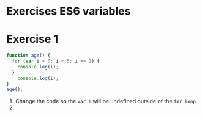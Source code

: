 <!---Tags=["es6", "variables"]--->

# Exercises ES6 variables

# Exercise 1 
```javascript
function age() {
  for (var i = 0; i < 5; i += 1) {
    console.log(i);
  }
    console.log(i);
}
age();
```
1. Change the code so the `var i` will be undefined outside of the `for loop`
2.  